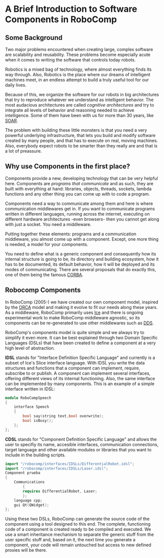 # A Brief Introduction to Software Components in RoboComp

## Some Background

Two major problems encountered when creating large, complex software are scalability and reusability. These problems become especially acute when it comes to writing the software that controls today robots. 

Robotics is a mixed bag of technology, where almost everything finds its way through. Also, Robotics is the place where our dreams of intelligent machines meet, in an endless attempt to build a truly useful tool for our daily lives. 

Because of this, we organize the software for our robots in big architectures that try to reproduce whatever we understand as intelligent behavior. The most audacious architectures are called *cognitive architectures* and try to integrate all levels of behavior and reasoning needed to achieve intelligence. Some of them have been with us for more than 30 years, like [SOAR](http://soar.eecs.umich.edu/).

The problem with building these little monsters is that you need a very powerful underlying infrastructure, that lets you build and modify software created by many people, and that has to execute on real, moving machines. Also, everybody expect robots to be smarter than they really are and that is a lot of preassure. 

## Why use Components in the first place?

Components provide a new, developing technology that can be very helpful here. Components are *programs that communicate* and as such, they are built with everything at hand: libraries, objects, threads, sockets, lambda functions and any other thing you can come up with to code a program. 

Components need a way to communicate among them and here is where communication middlewares get in. If you want to communicate programs written in different languages, running across the internet, executing on different hardware architectures -even browsers- then you cannot get along with just a socket. You need a middleware. 

Putting together these elements: programs and a communication middleware, you almost come up with a component. Except, one more thing is needed, a model for your components. 

You need to define what is a generic component and consequently how its internal structure is going to be, its directory and building ecosystem, how it has to be documented, its default behavior, how it will be deployed and its modes of communicating. There are several proposals that do exactly this, one of them being the famous [CORBA](http://www.corba.org).

## Robocomp Components

In RoboComp (2005-) we have created our own component model, inspired by the [ORCA](http://orca-robotics.sourceforge.net/) model and making it evolve to fit our needs along these years. As a middleware, RoboComp primarily uses [Ice](www.zeroc.com) and there is ongoing experimental work to make RoboComp middleware agnostic, so its components can be re-generated to use other middlewares such as [DDS](http://portals.omg.org/dds/).

RoboComp's components model is quite simple and we always try to simplify it even more. It can be best explained through two Domain Specific Languages (DSLs) that have been created to define a component at a very high level of abstraction. 

**IDSL** stands for "Interface Definition Specific Language" and currently is a subset of Ice's Slice interface language. With IDSL you write the data structures and functions that a component can implement, require, subscribe to or publish. A component can implement several interfaces, offering different views of its internal functioning. Also, the same interface can be implemented by many components. This is an example of a simple interface written in IDSL:

```cpp
module RoboCompSpeech
{
    interface Speech
    {
        bool say(string text,bool overwrite);
        bool isBusy();
    };
};
```

**CDSL** stands for "Component Definition Specific Language" and allows the user to specifiy its name, accesible interfaces, communication connections, target language and other available modules or libraries that you want to include in the building scripts.

```cpp
import "/robocomp/interfaces/IDSLs/DifferentialRobot.idsl";
import "/robocomp/interfaces/IDSLs/Laser.idsl";
Component prueba
{
    Communications
        {
        requires DifferentialRobot, Laser;
        };
    language cpp;
    gui Qt(QWidget);
};
```

Using these two DSLs, RoboComp can generate the source code of the component using a tool designed to this end. The complete, functioning code of a component is created ready to be compiled and executed. We use a smart inheritance mechanism to separate the generic stuff from the user specific stuff and, based on it, the next time you generate a component, your code will remain untouched but access to new defined proxies will be there.


